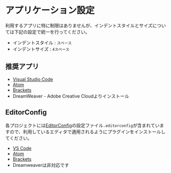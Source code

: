 # アプリケーション設定

利用するアプリに特に制限はありませんが、インデントスタイルとサイズについては下記の設定で統一を行ってください。

* インデントスタイル : `スペース`
* インデントサイズ : `4スペース`

## 推奨アプリ

* [Visual Studio Code](https://code.visualstudio.com/)
* [Atom](https://atom.io/)
* [Brackets](http://brackets.io/)
* DreamWeaver - Adobe Creative Cloudよりインストール


## EditorConfig

各プロジェクトには[EditorConfig](https://editorconfig.org/)の設定ファイル`.editorconfig`が含まれていますので、利用しているエディタで適用されるようにプラグインをインストールしてください。

* [VS Code](https://marketplace.visualstudio.com/items?itemName=EditorConfig.EditorConfig)
* [Atom](https://atom.io/packages/editorconfig)
* [Brackets](https://github.com/kidwm/brackets-editorconfig/)
* Dreamweaverは非対応です
